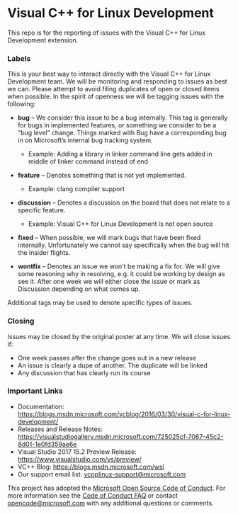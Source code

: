 # Visual C++ for Linux Development

This repo is for the reporting of issues with the Visual C++ for Linux Development extension.

### Labels
This is your best way to interact directly with the Visual C++ for Linux Development team. We will be monitoring and responding to issues as best we can. Please attempt to avoid filing duplicates of open or closed items when possible. In the spirit of openness we will be tagging issues with the following:

- **bug** – We consider this issue to be a bug internally. This tag is generally for bugs in implemented features, or something we consider to be a “bug level” change. Things marked with Bug have a corresponding bug in on Microsoft’s internal bug tracking system.
  - Example: Adding a library in linker command line gets added in middle of linker command instead of end

- **feature** – Denotes something that is not yet implemented.  
  - Example:  clang compiler support

- **discussion** – Denotes a discussion on the board that does not relate to a specific feature.
  - Example: Visual C++ for Linux Development is not open source 

- **fixed** – When possible, we will mark bugs that have been fixed internally.  Unfortunately we cannot say specifically when the bug will hit the insider flights.

- **wontfix** – Denotes an issue we won't be making a fix for.  We will give some reasoning why in resolving, e.g. it could be working by design as see it.  After one week we will either close the issue or mark as Discussion depending on what comes up.

Additional tags may be used to denote specific types of issues. 

### Closing
Issues may be closed by the original poster at any time.  We will close issues if:
- One week passes after the change goes out in a new release
- An issue is clearly a dupe of another.  The duplicate will be linked
- Any discussion that has clearly run its course

### Important Links
- Documentation:  https://blogs.msdn.microsoft.com/vcblog/2016/03/30/visual-c-for-linux-development/
- Releases and Release Notes: https://visualstudiogallery.msdn.microsoft.com/725025cf-7067-45c2-8d01-1e0fd359ae6e
- Visual Studio 2017 15.2 Preview Release: https://www.visualstudio.com/vs/preview/
- VC++ Blog: https://blogs.msdn.microsoft.com/wsl
- Our support email list: vcpplinux-support@microsoft.com

This project has adopted the [Microsoft Open Source Code of Conduct](https://opensource.microsoft.com/codeofconduct/). For more information see the [Code of Conduct FAQ](https://opensource.microsoft.com/codeofconduct/faq/) or contact [opencode@microsoft.com](mailto:opencode@microsoft.com) with any additional questions or comments.

